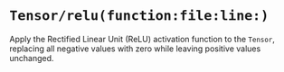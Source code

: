 # ``Tensor/relu(function:file:line:)``

Apply the Rectified Linear Unit (ReLU) activation function to the ``Tensor``, replacing all negative values with zero while leaving positive values unchanged.